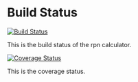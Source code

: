 # Build Status

[![Build Status](https://travis-ci.org/stevietriesenberg/rpn.svg?branch=master)](https://travis-ci.org/stevietriesenberg/rpn.svg?branch=master)

This is the build status of the rpn calculator.

[![Coverage Status](https://coveralls.io/repos/github/stevietriesenberg/rpn/badge.svg?branch=master)](https://coveralls.io/github/stevietriesenberg/rpn?branch=master)

This is the coverage status.
